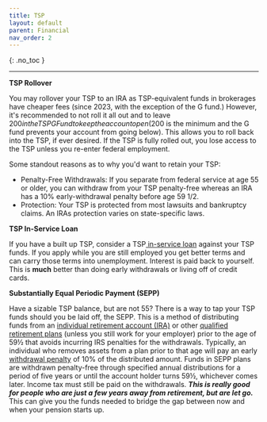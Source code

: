 ```yaml
---
title: TSP
layout: default
parent: Financial
nav_order: 2
---
```


{: .no_toc }

---
**TSP Rollover**

You may rollover your TSP to an IRA as TSP-equivalent funds in brokerages have cheaper fees (since 2023, with the exception of the G fund.) However, it's recommended to not roll it all out and to leave $200 in the TSP G Fund to keep the account open ($200 is the minimum and the G fund prevents your account from going below). This allows you to roll back into the TSP, if ever desired. If the TSP is fully rolled out, you lose access to the TSP unless you re-enter federal employment.

Some standout reasons as to why you'd want to retain your TSP:

- Penalty-Free Withdrawals: If you separate from federal service at age 55 or older, you can withdraw from your TSP penalty-free whereas an IRA has a 10% early-withdrawal penalty before age 59 1/2.
- Protection: Your TSP is protected from most lawsuits and bankruptcy claims. An IRAs protection varies on state-specific laws.



**TSP In-Service Loan**

If you have a built up TSP, consider a TSP[ in-service loan](https://www.google.com/url?q=https://www.google.com/url?q%3Dhttps://www.tsp.gov/tsp-loans/%26amp;sa%3DD%26amp;source%3Deditors%26amp;ust%3D1740078454759021%26amp;usg%3DAOvVaw1_yY9OgFWb3Y2l4xvCeY5c&sa=D&source=docs&ust=1740078454791461&usg=AOvVaw3GV7WacC1ENu7OVTzXzZQQ) against your TSP funds.  If you apply while you are still employed you get better terms and can carry those terms into unemployment. Interest is paid back to yourself.  This is **much** better than doing early withdrawals or living off of credit cards.



**Substantially Equal Periodic Payment (SEPP)**

Have a sizable TSP balance, but are not 55? There is a way to tap your TSP funds should you be laid off, the SEPP. This is a method of distributing funds from an [individual retirement account (IRA)](https://www.investopedia.com/terms/i/ira.asp) or other [qualified retirement plans](https://www.investopedia.com/terms/q/qrp.asp) (unless you still work for your employer) prior to the age of 59½ that avoids incurring IRS penalties for the withdrawals. Typically, an individual who removes assets from a plan prior to that age will pay an early [withdrawal penalty](https://www.investopedia.com/terms/w/withdrawal-penalty.asp) of 10% of the distributed amount. Funds in SEPP plans are withdrawn penalty-free through specified annual distributions for a period of five years or until the account holder turns 59½, whichever comes later. Income tax must still be paid on the withdrawals. ***This is really good for people who are just a few years away from retirement, but are let go.*** This can give you the funds needed to bridge the gap between now and when your pension starts up.